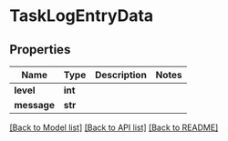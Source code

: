 # TaskLogEntryData


## Properties

Name | Type | Description | Notes
------------ | ------------- | ------------- | -------------
**level** | **int** |  | 
**message** | **str** |  | 

[[Back to Model list]](../#documentation-for-models) [[Back to API list]](../#documentation-for-api-endpoints) [[Back to README]](../)


